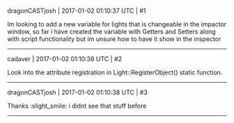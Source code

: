dragonCASTjosh | 2017-01-02 01:10:37 UTC | #1

Im looking to add a new variable for lights that is changeable in the impactor window, so far i have created the variable with Getters and Setters along with script functionality but im unsure how to have it show in the inspector

-------------------------

cadaver | 2017-01-02 01:10:38 UTC | #2

Look into the attribute registration in Light::RegisterObject() static function.

-------------------------

dragonCASTjosh | 2017-01-02 01:10:38 UTC | #3

Thanks :slight_smile: i didnt see that stuff before

-------------------------

